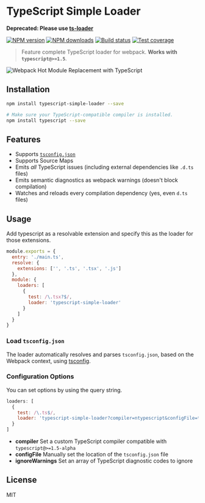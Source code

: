 # TypeScript Simple Loader

**Deprecated: Please use [ts-loader](https://github.com/TypeStrong/ts-loader)**

[![NPM version][npm-image]][npm-url]
[![NPM downloads][downloads-image]][downloads-url]
[![Build status][travis-image]][travis-url]
[![Test coverage][coveralls-image]][coveralls-url]

> Feature complete TypeScript loader for webpack. **Works with `typescript@>=1.5`**.

![Webpack Hot Module Replacement with TypeScript](https://github.com/blakeembrey/typescript-simple-loader/raw/master/screenshot.png)

## Installation

```sh
npm install typescript-simple-loader --save

# Make sure your TypeScript-compatible compiler is installed.
npm install typescript --save
```

## Features

* Supports [`tsconfig.json`](https://github.com/Microsoft/TypeScript/wiki/tsconfig.json)
* Supports Source Maps
* Emits *all* TypeScript issues (including external dependencies like `.d.ts` files)
* Emits semantic diagnostics as webpack warnings (doesn't block compilation)
* Watches and reloads every compilation dependency (yes, even `d.ts` files)

## Usage

Add typescript as a resolvable extension and specify this as the loader for those extensions.

```js
module.exports = {
  entry: './main.ts',
  resolve: {
    extensions: ['', '.ts', '.tsx', '.js']
  },
  module: {
    loaders: [
      {
        test: /\.tsx?$/,
        loader: 'typescript-simple-loader'
      }
    ]
  }
}
```

### Load `tsconfig.json`

The loader automatically resolves and parses `tsconfig.json`, based on the Webpack context, using [tsconfig](https://github.com/TypeStrong/tsconfig).

### Configuration Options

You can set options by using the query string.

```js
loaders: [
  {
    test: /\.ts$/,
    loader: 'typescript-simple-loader?compiler=ntypescript&configFile=tsconfig.json&ignoreWarnings[]=2304'
  }
]
```

* **compiler** Set a custom TypeScript compiler compatible with `typescript@>=1.5-alpha`
* **configFile** Manually set the location of the `tsconfig.json` file
* **ignoreWarnings** Set an array of TypeScript diagnostic codes to ignore

## License

MIT

[npm-image]: https://img.shields.io/npm/v/typescript-simple-loader.svg?style=flat
[npm-url]: https://npmjs.org/package/typescript-simple-loader
[downloads-image]: https://img.shields.io/npm/dm/typescript-simple-loader.svg?style=flat
[downloads-url]: https://npmjs.org/package/typescript-simple-loader
[travis-image]: https://img.shields.io/travis/blakeembrey/typescript-simple-loader.svg?style=flat
[travis-url]: https://travis-ci.org/blakeembrey/typescript-simple-loader
[coveralls-image]: https://img.shields.io/coveralls/blakeembrey/typescript-simple-loader.svg?style=flat
[coveralls-url]: https://coveralls.io/r/blakeembrey/typescript-simple-loader?branch=master
